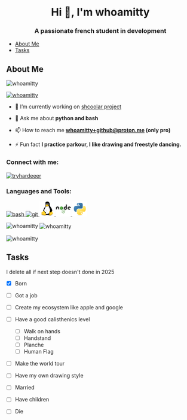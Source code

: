 <h1 align="center">Hi 👋, I'm whoamitty</h1>
<h3 align="center">A passionate french student in development</h3>

* [About Me](#about-me)
* [Tasks](#tasks)


## About Me

<p align="left"> <img src="https://komarev.com/ghpvc/?username=whoamitty&label=Profile%20views&color=0e75b6&style=flat" alt="whoamitty" /> </p>

<p align="left"> <a href="https://github.com/ryo-ma/github-profile-trophy"><img src="https://github-profile-trophy.vercel.app/?username=whoamitty" alt="whoamitty" /></a> </p>

- 🔭 I’m currently working on [shcoolar project](https://github.com/BTS-SIO-GUYANE/FORUM-BTS-SIO)

- 💬 Ask me about **python and bash**

- 📫 How to reach me **whoamitty+github@proton.me (only pro)**

- ⚡ Fun fact **I practice parkour, I like drawing and freestyle dancing.**

<h3 align="left">Connect with me:</h3>
<p align="left">
<a href="https://www.youtube.com/@tryhardeeer" target="blank"><img align="center" src="https://raw.githubusercontent.com/rahuldkjain/github-profile-readme-generator/master/src/images/icons/Social/youtube.svg" alt="tryhardeeer" height="30" width="40" /></a>
</p>

<h3 align="left">Languages and Tools:</h3>
<p align="left"> <a href="https://www.gnu.org/software/bash/" target="_blank" rel="noreferrer"> <img src="https://www.vectorlogo.zone/logos/gnu_bash/gnu_bash-icon.svg" alt="bash" width="40" height="40"/> </a> <a href="https://git-scm.com/" target="_blank" rel="noreferrer"> <img src="https://www.vectorlogo.zone/logos/git-scm/git-scm-icon.svg" alt="git" width="40" height="40"/> </a> <a href="https://www.linux.org/" target="_blank" rel="noreferrer"> <img src="https://raw.githubusercontent.com/devicons/devicon/master/icons/linux/linux-original.svg" alt="linux" width="40" height="40"/> </a> <a href="https://nodejs.org" target="_blank" rel="noreferrer"> <img src="https://raw.githubusercontent.com/devicons/devicon/master/icons/nodejs/nodejs-original-wordmark.svg" alt="nodejs" width="40" height="40"/> </a> <a href="https://www.python.org" target="_blank" rel="noreferrer"> <img src="https://raw.githubusercontent.com/devicons/devicon/master/icons/python/python-original.svg" alt="python" width="40" height="40"/> </a> </p>

<p><img align="left" src="https://github-readme-stats.vercel.app/api/top-langs?username=whoamitty&show_icons=true&locale=en&layout=compact" alt="whoamitty" /></p>

<p>&nbsp;<img align="center" src="https://github-readme-stats.vercel.app/api?username=whoamitty&show_icons=true&locale=en" alt="whoamitty" /></p>

<p><img align="center" src="https://github-readme-streak-stats.herokuapp.com/?user=whoamitty&" alt="whoamitty" /></p>



## Tasks
I delete all if next step doesn't done in 2025

- [x] Born
- [ ] Got a job
- [ ] Create my ecosystem like apple and google
- [ ] Have a good calisthenics level
    - [ ] Walk  on hands
    - [ ] Handstand
    - [ ] Planche
    - [ ] Human Flag
- [ ] Make the world tour
- [ ] Have my own drawing style
- [ ] Married
- [ ] Have children
- [ ] Die


